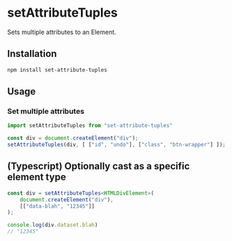 # setAttributeTuples

Sets multiple attributes to an Element.

## Installation

```bash
npm install set-attribute-tuples
```

## Usage

### Set multiple attributes

```javascript
import setAttributeTuples from "set-attribute-tuples"

const div = document.createElement("div");
setAttributeTuples(div, [ ["id", "undo"], ["class", "btn-wrapper"] ]);
```

## (Typescript) Optionally cast as a specific element type

```typescript
const div = setAttributeTuples<HTMLDivElement>(
    document.createElement("div"),
    [["data-blah", "12345"]]
);

console.log(div.dataset.blah)
// "12345"
```
